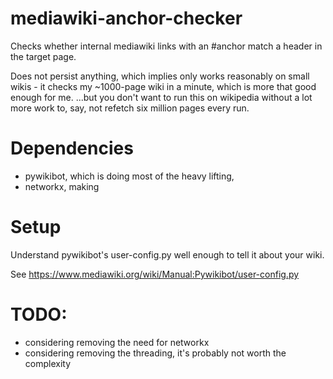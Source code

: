 # mediawiki-anchor-checker

Checks whether internal mediawiki links with an #anchor match a header in the target page.

Does not persist anything, which implies only works reasonably on small wikis - it checks my ~1000-page wiki in a minute, which is more that good enough for me.
...but you don't want to run this on wikipedia without a lot more work to, say, not refetch six million pages every run.


# Dependencies

- pywikibot, which is doing most of the heavy lifting, 
- networkx, making 


# Setup

Understand pywikibot's user-config.py well enough to tell it about your wiki.

See https://www.mediawiki.org/wiki/Manual:Pywikibot/user-config.py


# TODO: 
- considering removing the need for networkx
- considering removing the threading, it's probably not worth the complexity
